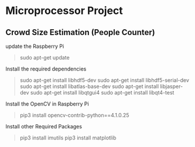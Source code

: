 # Microprocessor Project
## Crowd Size Estimation (People Counter)

update the Raspberry Pi
> sudo apt-get update

Install the required dependencies
> sudo apt-get install libhdf5-dev
> sudo apt-get install libhdf5-serial-dev
> sudo apt-get install libatlas-base-dev
> sudo apt-get install libjasper-dev
> sudo apt-get install libqtgui4
> sudo apt-get install libqt4-test

Install the OpenCV in Raspberry Pi
> pip3 install opencv-contrib-python==4.1.0.25

Install other Required Packages
> pip3 install imutils
> pip3 install matplotlib